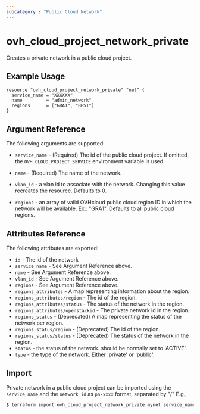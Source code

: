 ```yaml
---
subcategory : "Public Cloud Network"
---
```


# ovh_cloud_project_network_private

Creates a private network in a public cloud project.

## Example Usage

```hcl
resource "ovh_cloud_project_network_private" "net" {
  service_name = "XXXXXX"
  name         = "admin_network"
  regions      = ["GRA1", "BHS1"]
}
```

## Argument Reference

The following arguments are supported:


* `service_name` - (Required) The id of the public cloud project. If omitted,
    the `OVH_CLOUD_PROJECT_SERVICE` environment variable is used. 

* `name` - (Required) The name of the network.

* `vlan_id` - a vlan id to associate with the network.
   Changing this value recreates the resource. Defaults to 0.

* `regions` - an array of valid OVHcloud public cloud region ID in which the network
   will be available. Ex.: "GRA1". Defaults to all public cloud regions.

## Attributes Reference

The following attributes are exported:

* `id` - The id of the network
* `service_name` - See Argument Reference above.
* `name` - See Argument Reference above.
* `vlan_id` - See Argument Reference above.
* `regions` - See Argument Reference above.
* `regions_attributes` - A map representing information about the region.
* `regions_attributes/region` - The id of the region.
* `regions_attributes/status` - The status of the network in the region.
* `regions_attributes/openstackid` - The private network id in the region.
* `regions_status` - (Deprecated) A map representing the status of the network per region.
* `regions_status/region` - (Deprecated) The id of the region.
* `regions_status/status` - (Deprecated) The status of the network in the region.
* `status` - the status of the network. should be normally set to 'ACTIVE'.
* `type` - the type of the network. Either 'private' or 'public'. 

## Import

Private network in a public cloud project can be imported using the `service_name` and the `network_id` as `pn-xxxx` format, separated by "/" E.g.,

```bash
$ terraform import ovh_cloud_project_network_private.mynet service_name/network_id
```
